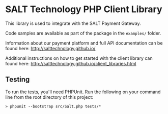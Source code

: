 # SALT Technology PHP Client Library

This library is used to integrate with the SALT Payment Gateway.

Code samples are available as part of the package in the `examples/` folder.

Information about our payment platform and full API documentation can be found here: http://salttechnology.github.io/

Additional instructions on how to get started with the client library can found here: http://salttechnology.github.io/client_libraries.html



## Testing

To run the tests, you'll need PHPUnit. Run the following on your command line from the root directory of this project:
```
> phpunit --bootstrap src/Salt.php tests/*
```
